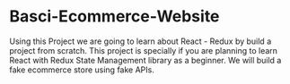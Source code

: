 # Basci-Ecommerce-Website
Using this Project we are going to learn about React - Redux by build a project from scratch. This project is specially if you are planning to learn React with Redux State Management library as a beginner. We will build a fake ecommerce store using fake APIs. 
